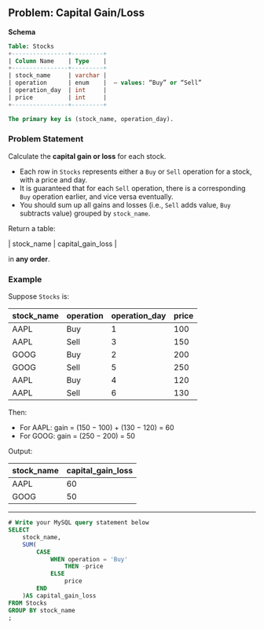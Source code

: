 ## Problem: Capital Gain/Loss

**Schema**

```sql
Table: Stocks  
+----------------+---------+
| Column Name    | Type    |
+----------------+---------+
| stock_name     | varchar |
| operation      | enum    |  — values: “Buy” or “Sell”  
| operation_day  | int     |
| price          | int     |
+----------------+---------+

The primary key is (stock_name, operation_day).
```

### Problem Statement

Calculate the **capital gain or loss** for each stock.

* Each row in `Stocks` represents either a `Buy` or `Sell` operation for a stock, with a price and day.
* It is guaranteed that for each `Sell` operation, there is a corresponding `Buy` operation earlier, and vice versa eventually.
* You should sum up all gains and losses (i.e., `Sell` adds value, `Buy` subtracts value) grouped by `stock_name`.

Return a table:

| stock_name | capital_gain_loss |

in **any order**.

### Example

Suppose `Stocks` is:

| stock_name | operation | operation_day | price |
| ---------- | --------- | ------------- | ----- |
| AAPL       | Buy       | 1             | 100   |
| AAPL       | Sell      | 3             | 150   |
| GOOG       | Buy       | 2             | 200   |
| GOOG       | Sell      | 5             | 250   |
| AAPL       | Buy       | 4             | 120   |
| AAPL       | Sell      | 6             | 130   |

Then:

* For AAPL: gain = (150 − 100) + (130 − 120) = 60
* For GOOG: gain = (250 − 200) = 50

Output:

| stock_name | capital_gain_loss |
| ---------- | ----------------- |
| AAPL       | 60                |
| GOOG       | 50                |

---

```sql
# Write your MySQL query statement below
SELECT 
    stock_name,
    SUM(
        CASE
            WHEN operation = 'Buy'
                THEN -price
            ELSE
                price 
        END
    )AS capital_gain_loss
FROM Stocks
GROUP BY stock_name
;
```
